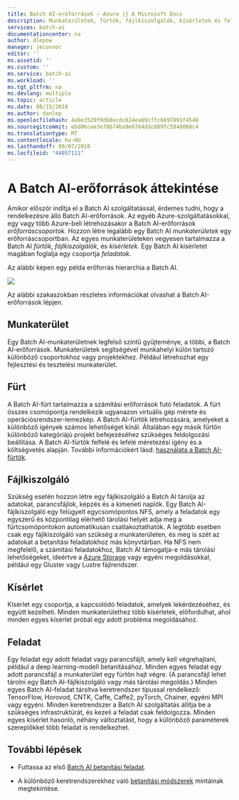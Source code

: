 ```yaml
---
title: Batch AI-erőforrások – Azure |} A Microsoft Docs
description: Munkaterületek, fürtök, fájlkiszolgálók, kísérletek és feladatok a Microsoft Azure-ban a Batch AI szolgáltatás áttekintése.
services: batch-ai
documentationcenter: na
author: dlepow
manager: jeconnoc
editor: ''
ms.assetid: ''
ms.custom: ''
ms.service: batch-ai
ms.workload: ''
ms.tgt_pltfrm: na
ms.devlang: multiple
ms.topic: article
ms.date: 08/15/2018
ms.author: danlep
ms.openlocfilehash: 4a9e3529f9d68ecdc614ea69cffc6897891f4548
ms.sourcegitcommit: ebd06cee3e78674ba9e6764ddc889fc5948060c4
ms.translationtype: MT
ms.contentlocale: hu-HU
ms.lasthandoff: 09/07/2018
ms.locfileid: "44057111"
---
```

# <a name="overview-of-resources-in-batch-ai"></a>A Batch AI-erőforrások áttekintése

Amikor először indítja el a Batch AI szolgáltatással, érdemes tudni, hogy a rendelkezésre álló Batch AI-erőforrások. Az egyéb Azure-szolgáltatásokkal, egy vagy több Azure-beli létrehozásakor a Batch AI-erőforrások *erőforráscsoportok*. Hozzon létre legalább egy Batch AI *munkaterületek* egy erőforráscsoportban. Az egyes munkaterületeken vegyesen tartalmazza a Batch AI *fürtök*, *fájlkiszolgálók*, és *kísérletek*. Egy Batch AI kísérletet magában foglalja egy csoportja *feladatok*.

Az alábbi képen egy példa erőforrás hierarchia a Batch AI. 

![](./media/migrate-to-new-api/batch-ai-resource-hierarchy.png)

Az alábbi szakaszokban részletes információkat olvashat a Batch AI-erőforrások lépjen.

## <a name="workspace"></a>Munkaterület

Egy Batch AI-munkaterületnek legfelső szintű gyűjteménye, a többi, a Batch AI-erőforrások. Munkaterületek segítségével munkahelyi külön tartozó különböző csoportokhoz vagy projektekhez. Például létrehozhat egy fejlesztési és tesztelési munkaterület.

## <a name="cluster"></a>Fürt

A Batch AI-fürt tartalmazza a számítási erőforrások futó feladatok. A fürt összes csomópontja rendelkezik ugyanazon virtuális gép mérete és operációsrendszer-lemezkép. A Batch AI-fürtök létrehozására, amelyeket a különböző igények számos lehetőséget kínál. Általában egy másik fürtön különböző kategóriájú projekt befejezéséhez szükséges feldolgozási beállítása. A Batch AI-fürtök felfelé és lefelé méretezési igény és a költségvetés alapján. További információkért lásd: [használata a Batch AI-fürtök](clusters.md).

## <a name="file-server"></a>Fájlkiszolgáló

Szükség esetén hozzon létre egy fájlkiszolgáló a Batch AI tárolja az adatokat, parancsfájlok, képzés és a kimeneti naplók. Egy Batch AI-fájlkiszolgáló egy felügyelt egycsomópontos NFS, amely a feladatok egy egyszerű és központilag elérhető tárolási helyét adja meg a fürtcsomópontokon automatikusan csatlakoztathatók. A legtöbb esetben csak egy fájlkiszolgáló van szükség a munkaterületen, és meg is szét az adatokat a betanítási feladatokhoz más könyvtárban. Ha NFS nem megfelelő, a számítási feladatokhoz, Batch AI támogatja-e más tárolási lehetőségeket, ideértve a [Azure Storage](use-azure-storage.md) vagy egyéni megoldásokkal, például egy Gluster vagy Lustre fájlrendszer.

## <a name="experiment"></a>Kísérlet

Kísérlet egy csoportja, a kapcsolódó feladatok, amelyek lekérdezéséhez, és együtt kezelheti. Minden munkaterülethez több kísérletek, előfordulhat, ahol minden egyes kísérlet próbál egy adott probléma megoldásához.

## <a name="job"></a>Feladat

Egy feladat egy adott feladat vagy parancsfájlt, amely kell végrehajtani, például a deep learning-modell betanításához. Minden egyes feladat egy adott parancsfájl a munkaterület egy fürtön hajt végre. (A parancsfájl lehet tárolni egy Batch AI-fájlkiszolgáló vagy más tárolási megoldás.) Minden egyes Batch AI-feladat társítva keretrendszer típussal rendelkező: TensorFlow, Horovod, CNTK, Caffe, Caffe2, pyTorch, Chainer, egyéni MPI vagy egyéni. Minden keretrendszer a Batch AI szolgáltatás állítja be a szükséges infrastruktúrát, és kezeli a feladat csak feldolgozza. Minden egyes kísérlet hasonló, néhány változtatást, hogy a különböző paraméterek szereplőkkel több feladat is rendelkezhet.

## <a name="next-steps"></a>További lépések

* Futtassa az első [Batch AI betanítási feladat](quickstart-tensorflow-training-cli.md).

* A különböző keretrendszerekhez való [betanítási módszerek](https://github.com/Azure/BatchAI/tree/master/recipes) mintáinak megtekintése.